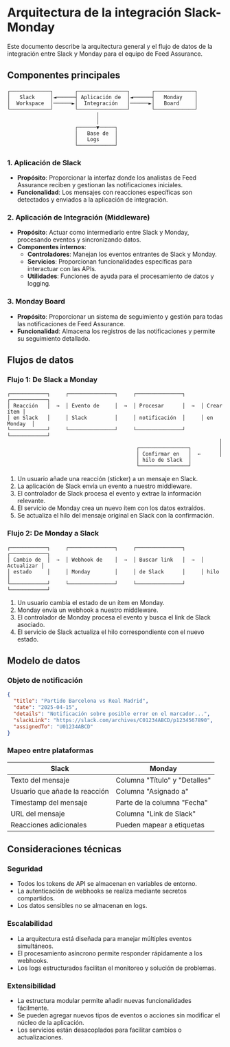 # Arquitectura de la integración Slack-Monday

Este documento describe la arquitectura general y el flujo de datos de la integración entre Slack y Monday para el equipo de Feed Assurance.

## Componentes principales

```
┌─────────────┐       ┌────────────────┐       ┌─────────────┐
│   Slack     │◄──────┤ Aplicación de  │◄──────┤   Monday    │
│  Workspace  │──────►│  Integración   │──────►│   Board     │
└─────────────┘       └────────────────┘       └─────────────┘
                             │
                             │
                      ┌──────▼─────┐
                      │   Base de  │
                      │   Logs     │
                      └────────────┘
```

### 1. Aplicación de Slack

- **Propósito**: Proporcionar la interfaz donde los analistas de Feed Assurance reciben y gestionan las notificaciones iniciales.
- **Funcionalidad**: Los mensajes con reacciones específicas son detectados y enviados a la aplicación de integración.

### 2. Aplicación de Integración (Middleware)

- **Propósito**: Actuar como intermediario entre Slack y Monday, procesando eventos y sincronizando datos.
- **Componentes internos**:
  - **Controladores**: Manejan los eventos entrantes de Slack y Monday.
  - **Servicios**: Proporcionan funcionalidades específicas para interactuar con las APIs.
  - **Utilidades**: Funciones de ayuda para el procesamiento de datos y logging.

### 3. Monday Board

- **Propósito**: Proporcionar un sistema de seguimiento y gestión para todas las notificaciones de Feed Assurance.
- **Funcionalidad**: Almacena los registros de las notificaciones y permite su seguimiento detallado.

## Flujos de datos

### Flujo 1: De Slack a Monday

```
┌────────────┐     ┌───────────────┐     ┌───────────────┐     ┌────────────┐
│ Reacción   │  →  │ Evento de     │  →  │ Procesar      │  →  │ Crear ítem │
│ en Slack   │     │ Slack         │     │ notificación  │     │ en Monday  │
└────────────┘     └───────────────┘     └───────────────┘     └────────────┘
                                                                     │
                                          ┌────────────────┐         │
                                          │ Confirmar en   │  ←      │
                                          │ hilo de Slack  │
                                          └────────────────┘
```

1. Un usuario añade una reacción (sticker) a un mensaje en Slack.
2. La aplicación de Slack envía un evento a nuestro middleware.
3. El controlador de Slack procesa el evento y extrae la información relevante.
4. El servicio de Monday crea un nuevo ítem con los datos extraídos.
5. Se actualiza el hilo del mensaje original en Slack con la confirmación.

### Flujo 2: De Monday a Slack

```
┌────────────┐     ┌───────────────┐     ┌───────────────┐     ┌────────────┐
│ Cambio de  │  →  │ Webhook de    │  →  │ Buscar link   │  →  │ Actualizar │
│ estado     │     │ Monday        │     │ de Slack      │     │ hilo       │
└────────────┘     └───────────────┘     └───────────────┘     └────────────┘
```

1. Un usuario cambia el estado de un ítem en Monday.
2. Monday envía un webhook a nuestro middleware.
3. El controlador de Monday procesa el evento y busca el link de Slack asociado.
4. El servicio de Slack actualiza el hilo correspondiente con el nuevo estado.

## Modelo de datos

### Objeto de notificación

```json
{
  "title": "Partido Barcelona vs Real Madrid",
  "date": "2025-04-15",
  "details": "Notificación sobre posible error en el marcador...",
  "slackLink": "https://slack.com/archives/C01234ABCD/p1234567890",
  "assignedTo": "U01234ABCD"
}
```

### Mapeo entre plataformas

| Slack | Monday |
|-------|--------|
| Texto del mensaje | Columna "Título" y "Detalles" |
| Usuario que añade la reacción | Columna "Asignado a" |
| Timestamp del mensaje | Parte de la columna "Fecha" |
| URL del mensaje | Columna "Link de Slack" |
| Reacciones adicionales | Pueden mapear a etiquetas |

## Consideraciones técnicas

### Seguridad

- Todos los tokens de API se almacenan en variables de entorno.
- La autenticación de webhooks se realiza mediante secretos compartidos.
- Los datos sensibles no se almacenan en logs.

### Escalabilidad

- La arquitectura está diseñada para manejar múltiples eventos simultáneos.
- El procesamiento asíncrono permite responder rápidamente a los webhooks.
- Los logs estructurados facilitan el monitoreo y solución de problemas.

### Extensibilidad

- La estructura modular permite añadir nuevas funcionalidades fácilmente.
- Se pueden agregar nuevos tipos de eventos o acciones sin modificar el núcleo de la aplicación.
- Los servicios están desacoplados para facilitar cambios o actualizaciones.
